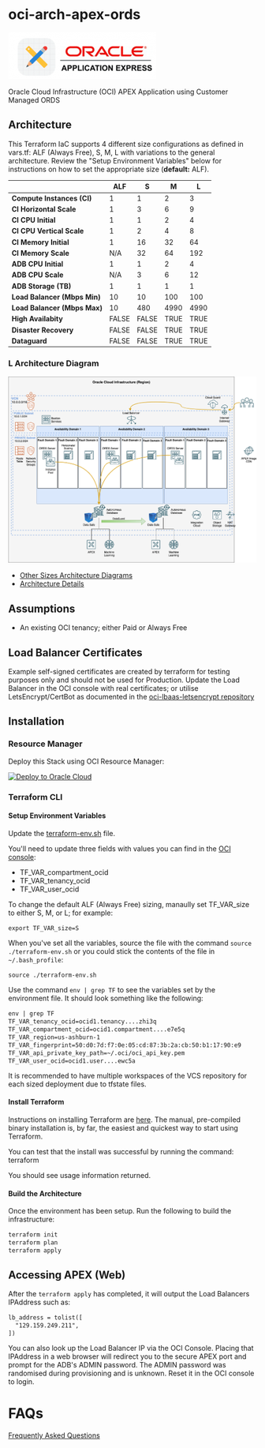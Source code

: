 # oci-arch-apex-ords
![Oracle APEX](images/APEX_Logo.png "Oracle APEX") 

Oracle Cloud Infrastructure (OCI) APEX Application using Customer Managed ORDS

## Architecture
This Terraform IaC supports 4 different size configurations as defined in vars.tf: ALF (Always Free), S, M, L with variations to the general architecture.  Review the "Setup Environment Variables" below for instructions on how to set the appropriate size (**default:** ALF).

|                              | ALF   | S     | M    | L    | 
| ---------------------------- | ----- | ----- | ---- | ---- |
| **Compute Instances (CI)**   | 1     | 1     | 2    | 3    | 
| **CI Horizontal Scale**      | 1     | 3     | 6    | 9    |
| **CI CPU Initial**           | 1     | 1     | 2    | 4    |
| **CI CPU Vertical Scale**    | 1     | 2     | 4    | 8    |
| **CI Memory Initial**        | 1     | 16    | 32   | 64   |
| **CI Memory Scale**          | N/A   | 32    | 64   | 192  |
| **ADB CPU Initial**          | 1     | 1     | 2    | 4    |
| **ADB CPU Scale**            | N/A   | 3     | 6    | 12   |
| **ADB Storage (TB)**         | 1     | 1     | 1    | 1    |
| **Load Balancer (Mbps Min)** | 10    | 10    | 100  | 100  |
| **Load Balancer (Mbps Max)** | 10    | 480   | 4990 | 4990 |
| **High Availabity**          | FALSE | FALSE | TRUE | TRUE |
| **Disaster Recovery**        | FALSE | FALSE | TRUE | TRUE |
| **Dataguard**                | FALSE | FALSE | TRUE | TRUE |


### L Architecture Diagram
![OCI L APEX/ORDS Architecture](images/L_APEX_ORDS.drawio.png "L APEX/ORDS Architecture")

* [Other Sizes Architecture Diagrams](ARCHITECTURE.md)
* [Architecture Details](ARCHITECTURE_DETAILS.md)

## Assumptions
* An existing OCI tenancy; either Paid or Always Free

## Load Balancer Certificates
Example self-signed certificates are created by terraform for testing purposes only and should not be used for Production.  Update the Load Balancer in the OCI console with real certificates; or utilise LetsEncrypt/CertBot as documented in the [oci-lbaas-letsencrypt repository](https://github.com/ukjola/oci-lbaas-letsencrypt)

## Installation
### **Resource Manager**
Deploy this Stack using OCI Resource Manager:

[![Deploy to Oracle Cloud][magic_button]][magic_arch_stack]

### **Terraform CLI**
#### **Setup Environment Variables**
Update the [terraform-env.sh](terraform-env.sh) file. 

You'll need to update three fields with values you can find in the [OCI console](https://console.us-phoenix-1.oraclecloud.com/):

* TF_VAR_compartment_ocid
* TF_VAR_tenancy_ocid
* TF_VAR_user_ocid

To change the default ALF (Always Free) sizing, manaully set TF_VAR_size to either S, M, or L; for example:

```
export TF_VAR_size=S
```

When you've set all the variables, source the file with the command `source ./terraform-env.sh` or you could stick the contents of the file in `~/.bash_profile`:
```
source ./terraform-env.sh
```

Use the command `env | grep TF` to see the variables set by the environment file. It should look something like the following:
```
env | grep TF
TF_VAR_tenancy_ocid=ocid1.tenancy....zhi3q
TF_VAR_compartment_ocid=ocid1.compartment....e7e5q
TF_VAR_region=us-ashburn-1
TF_VAR_fingerprint=50:d0:7d:f7:0e:05:cd:87:3b:2a:cb:50:b1:17:90:e9
TF_VAR_api_private_key_path=~/.oci/oci_api_key.pem
TF_VAR_user_ocid=ocid1.user....ewc5a
```

It is recommended to have multiple workspaces of the VCS repository for each sized deployment due to tfstate files.

#### **Install Terraform**
Instructions on installing Terraform are [here](https://www.terraform.io/intro/getting-started/install.html).  The manual, pre-compiled binary installation is, by far, the easiest and quickest way to start using Terraform.

You can test that the install was successful by running the command:
    terraform

You should see usage information returned.

#### **Build the Architecture**
Once the environment has been setup.  Run the following to build the infrastructure:

```
terraform init
terraform plan
terraform apply
```

## Accessing APEX (Web)
After the `terraform apply` has completed, it will output the Load Balancers IPAddress such as:
```
lb_address = tolist([
  "129.159.249.211",
])
```

You can also look up the Load Balancer IP via the OCI Console.
Placing that IPAddress in a web browser will redirect you to the secure APEX port and prompt for the ADB's ADMIN password.  The ADMIN password was randomised during provisioning and is unknown.  Reset it in the OCI console to login.

# FAQs
[Frequently Asked Questions](FAQS.md)

[magic_button]: https://oci-resourcemanager-plugin.plugins.oci.oraclecloud.com/latest/deploy-to-oracle-cloud.svg
[magic_arch_stack]: https://cloud.oracle.com/resourcemanager/stacks/create?zipUrl=https://github.com/ukjola/oci-arch-apex-ords/oci-arch-apex-ords.zip

